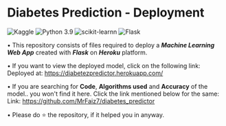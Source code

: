 # Diabetes Prediction - Deployment
![Kaggle](https://img.shields.io/badge/Dataset-Kaggle-blue.svg) ![Python 3.9](https://img.shields.io/badge/Python-3.9-brightgreen.svg) ![scikit-learnn](https://img.shields.io/badge/Library-Scikit_Learn-orange.svg) ![Flask](https://img.shields.io/badge/Dependencies-Flask-red)

• This repository consists of files required to deploy a ___Machine Learning Web App___ created with ___Flask___ on ___Heroku___ platform.

• If you want to view the deployed model, click on the following link:<br />
Deployed at: https://diabetezpredictor.herokuapp.com/

• If you are searching for __Code__, __Algorithms used__ and __Accuracy__ of the model.. you won't find it here. Click the link mentioned below for the same:<br />
Link: https://github.com/MrFaiz7/diabetes_predictor

• Please do ⭐ the repository, if it helped you in anyway.
